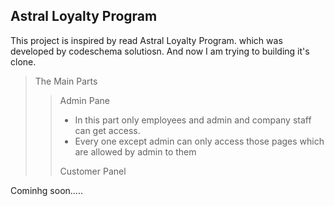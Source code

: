 Astral Loyalty Program
-----------------------
This project is inspired by read Astral Loyalty Program.
which was developed by codeschema solutiosn. And now I am trying to building it's clone.<br>
> The Main Parts
>> Admin Pane<br>
>> * In this part only employees and admin and company staff can get access.<br>
>> * Every one except admin can only access those pages which are allowed by  admin to them
>>
>> Customer Panel<br>

Cominhg soon.....
